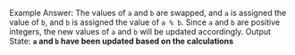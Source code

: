 Example Answer:
The values of `a` and `b` are swapped, and `a` is assigned the value of `b`, and `b` is assigned the value of `a % b`. Since `a` and `b` are positive integers, the new values of `a` and `b` will be updated accordingly. 
Output State: **`a` and `b` have been updated based on the calculations**